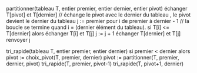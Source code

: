 partitionner(tableau T, entier premier, entier dernier, entier pivot)
    échanger T[pivot] et T[dernier]  // échange le pivot avec le dernier du tableau , le pivot devient le dernier du tableau
    j := premier
    pour i de premier à dernier - 1 // la boucle se termine quand i = (dernier élément du tableau).
        si T[i] <= T[dernier] alors
            échanger T[i] et T[j]
            j := j + 1
    échanger T[dernier] et T[j]
    renvoyer j

tri_rapide(tableau T, entier premier, entier dernier)
        si premier < dernier alors
            pivot := choix_pivot(T, premier, dernier)
            pivot := partitionner(T, premier, dernier, pivot)
            tri_rapide(T, premier, pivot-1)
            tri_rapide(T, pivot+1, dernier)
